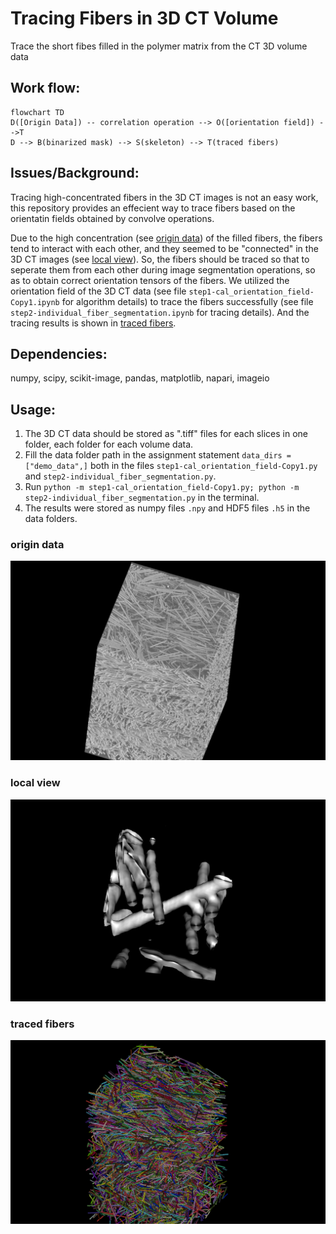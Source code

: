 # Tracing Fibers in 3D CT Volume
Trace the short fibes filled in the polymer matrix from the CT 3D volume data
## Work flow: 
```mermaid
flowchart TD
D([Origin Data]) -- correlation operation --> O([orientation field]) -->T
D --> B(binarized mask) --> S(skeleton) --> T(traced fibers)
```
## Issues/Background:
Tracing high-concentrated fibers in the 3D CT images is not an easy work, this repository provides an effecient way to trace fibers based on the orientatin fields obtained by convolve operations.
<!-- toc -->

Due to the high concentration (see [origin data](#origin-data)) of the filled fibers, the fibers tend to interact with each other, and they seemed to be "connected" in the 3D CT images (see [local view](#local-view)). So, the fibers should be traced so that to seperate them from each other during image segmentation operations, so as to obtain correct orientation tensors of the fibers. We utilized the orientation field of the 3D CT data (see file `step1-cal_orientation_field-Copy1.ipynb` for algorithm details) to trace the fibers successfully (see file `step2-individual_fiber_segmentation.ipynb` for tracing details). And the tracing results is shown in [traced fibers](#traced-fibers).

## Dependencies: 
numpy, scipy, scikit-image, pandas, matplotlib, napari, imageio

## Usage: 
1. The 3D CT data should be stored as ".tiff" files for each slices in one folder, each folder for each volume data.
2. Fill the data folder path in the assignment statement `data_dirs = ["demo_data",]` both in the files `step1-cal_orientation_field-Copy1.py` and `step2-individual_fiber_segmentation.py`.
3. Run `python -m step1-cal_orientation_field-Copy1.py; python -m step2-individual_fiber_segmentation.py` in the terminal.
4. The results were stored as numpy files `.npy` and HDF5 files `.h5` in the data folders.
<!-- tocstop -->
### origin data
![Origin Data](./demo_data/origin_data.png)
### local view
![local view](./demo_data/local_view.png)
### traced fibers
![traced fibers](./demo_data/final_lines.png)
